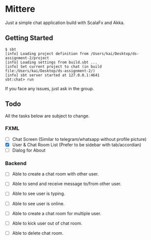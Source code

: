 # Mittere
Just a simple chat application build with ScalaFx and Akka.

## Getting Started
```
$ sbt
[info] Loading project definition from /Users/kai/Desktop/ds-assignment-2/project
[info] Loading settings from build.sbt ...
[info] Set current project to chat (in build file:/Users/kai/Desktop/ds-assignment-2/)
[info] sbt server started at 127.0.0.1:4641
sbt:chat> run
```

If you face any issues, just ask in the group.

## Todo
All the tasks below are subject to change.

### FXML
- [ ] Chat Screen (Similar to telegram/whatsapp without profile picture)
- [X] User & Chat Room List (Prefer to be sidebar with tab/accordian)
- [ ] Dialog for About

### Backend
- [ ] Able to create a chat room with other user.
- [ ] Able to send and receive message to/from other user.
- [ ] Able to see user is typing.
- [ ] Able to see user is online.
- [ ] Able to create a chat room for multiple user.
- [ ] Able to kick user out of chat room.
- [ ] Able to delete chat room.








